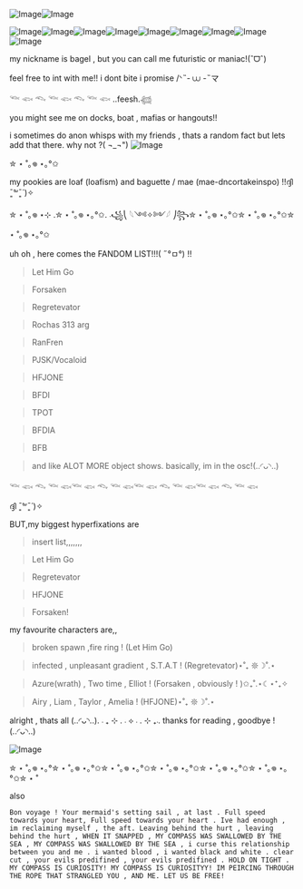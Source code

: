 ![Image](https://github.com/user-attachments/assets/efa09960-016b-4efe-84a1-4feac4c9e16a)![Image](https://github.com/user-attachments/assets/5bef8ecb-d44d-40d2-b2b6-91277784934e)

 ![Image](https://github.com/user-attachments/assets/1c210a5a-6c1e-4994-b783-09d157d0fcaf)![Image](https://github.com/user-attachments/assets/1ef6a90b-9e0e-4961-823e-b001c352dafd)![Image](https://github.com/user-attachments/assets/afec3b8e-04fc-4117-afa8-a023bc0853a8)![Image](https://github.com/user-attachments/assets/f9a94cd9-7506-45f8-8ba7-8e8e3e8556ca)![Image](https://github.com/user-attachments/assets/4c3c4545-5467-470e-9e38-98519bd350d2)![Image](https://github.com/user-attachments/assets/b4e0b2d1-e689-432b-8de8-d03a48cfd0fa)![Image](https://github.com/user-attachments/assets/d1a12900-a6c3-4ef4-a864-132471090ab8)![Image](https://github.com/user-attachments/assets/f9e8f915-1b81-4aa4-a528-645451e2fefb)![Image](https://github.com/user-attachments/assets/35f7cfbb-6ca3-4d75-a2e4-f63f40fdcce0) 
 
my nickname is bagel , but you can call me futuristic or maniac!(ˆᗜˆ)

feel free to int with me!! i dont bite i promise /ᐠ˵- ⩊ -˵マ

𓆝 𓆟 𓆞 𓆝 𓆟 𓆞 𓆝 𓆟 ..feesh.𓆉

you might see me on docks, boat , mafias or hangouts!! 

i sometimes do anon whisps with my friends , thats a random fact but lets add that there. why not ?( ¬_¬")
![Image](https://github.com/user-attachments/assets/f7d8439e-1e66-451e-adca-8879b1482b05)

✮ ⋆ ˚｡𖦹 ⋆｡°✩

my pookies are loaf (loafism) and baguette / mae (mae-dncortakeinspo) !!ദ്ദി ˉ͈̀꒳ˉ͈́ )✧



✮ ⋆ ˚｡𖦹 ⋆⊹ .✮ ⋆ ˚｡𖦹 ⋆｡°✩. ܁꧁⎝ 𓆩༺✧༻𓆪 ⎠꧂✮ ⋆ ˚｡𖦹 ⋆｡°✩✮ ⋆ ˚｡𖦹 ⋆｡°✩✮ ⋆ ˚｡𖦹 ⋆｡°✩

uh oh , here comes the FANDOM LIST!!!( ˶°ㅁ°) !!
> Let Him Go


> Forsaken


> Regretevator


> Rochas 313 arg


> RanFren


> PJSK/Vocaloid


> HFJONE


> BFDI


> TPOT


> BFDIA


> BFB


> and like ALOT MORE object shows. basically, im in the osc!(..◜ᴗ◝..)

𓆝 𓆟 𓆞 𓆝 𓆟𓆝 𓆟 𓆞 𓆝 𓆟𓆝 𓆟 𓆞 𓆝 𓆟𓆝 𓆟 𓆞 𓆝 𓆟

ദ്ദി ˉ͈̀꒳ˉ͈́ )✧

BUT,my biggest hyperfixations are 
>insert list,,,,,,,


>Let Him Go


>Regretevator


>HFJONE


>Forsaken!


my favourite characters are,,
>broken spawn ,fire ring ! (Let Him Go)


>infected , unpleasant gradient , S.T.A.T ! (Regretevator)⋆˚₊ 𖤓☽˚.⋆


>Azure(wrath) , Two time , Elliot ! (Forsaken , obviously ! )✩₊˚.⋆☾⋆⁺₊✧


> Airy , Liam , Taylor , Amelia ! (HFJONE)⋆˚₊ 𖤓☽˚.⋆


alright , thats all (..◜ᴗ◝..). ܁₊ ⊹ . ܁ ⟡ ܁ . ⊹ ₊ ܁.
thanks for reading , goodbye ! (..◜ᴗ◝..)

![Image](https://github.com/user-attachments/assets/5846de88-a325-432d-9cb7-f85a294b7471)


✮ ⋆ ˚｡𖦹 ⋆｡°✮ ⋆ ˚｡𖦹 ⋆｡°✩✮ ⋆ ˚｡𖦹 ⋆｡°✩✮ ⋆ ˚｡𖦹 ⋆｡°✩✮ ⋆ ˚｡𖦹 ⋆｡°✩✮ ⋆ ˚｡𖦹 ⋆｡°✩✮ ⋆ ˚




also

    Bon voyage ! Your mermaid's setting sail , at last . Full speed towards your heart, Full speed towards your heart . Ive had enough , im reclaiming myself , the aft. Leaving behind the hurt , leaving behind the hurt , WHEN IT SNAPPED , MY COMPASS WAS SWALLOWED BY THE SEA , MY COMPASS WAS SWALLOWED BY THE SEA , i curse this relationship between you and me . i wanted blood , i wanted black and white . clear cut , your evils predifined , your evils predifined . HOLD ON TIGHT . MY COMPASS IS CURIOSITY! MY COMPASS IS CURIOSITYY! IM PEIRCING THROUGH THE ROPE THAT STRANGLED YOU , AND ME. LET US BE FREE!
